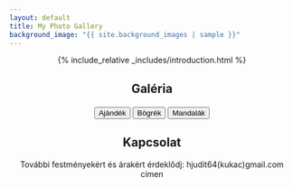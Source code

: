```yaml
---
layout: default
title: My Photo Gallery
background_image: "{{ site.background_images | sample }}"
---
```


<style>
  .center-text {
    text-align: center;
    margin: 0 auto;
    max-width: 800px;
  }

  .center-buttons {
    text-align: center;
    margin-top: 20px;
  }

  .gallery-container {
    position: fixed;
    top: 0;
    left: 0;
    right: 0;
    bottom: 0;
    background-color: rgba(0, 0, 0, 0.8);
    display: flex;
    justify-content: center;
    align-items: center;
    z-index: 9999;
  }

  #hidden-gallery img {
    max-width: 70%;
    max-height: 70vh;
  }
</style>

<div class="center-text">
  {% include_relative _includes/introduction.html %}
</div>

<!-- Galéria section -->
<div class="center-text">
  <h2>Galéria</h2>
  <!-- Add any additional content or description for the gallery here -->
</div>

<!-- Hidden gallery container -->
<div id="hidden-gallery" style="display: none;"></div>

<!-- Buttons to trigger the galleries -->
<div class="center-buttons">
  <button id="gallery-button1" onclick="showGallery('ajandek')">Ajándék</button>
  <button id="gallery-button2" onclick="showGallery('bogrek')">Bögrék</button>
  <button id="gallery-button3" onclick="showGallery('mandalak')">Mandalák</button>
</div>

<!-- Kapcsolat section -->
<div class="center-text">
  <h2>Kapcsolat</h2>
  <p>
    További festményekért és árakért érdeklődj: hjudit64(kukac)gmail.com címen
  </p>
</div>

<script src="https://cdnjs.cloudflare.com/ajax/libs/photoswipe/4.1.3/photoswipe.min.js"></script>
<script src="https://cdnjs.cloudflare.com/ajax/libs/photoswipe/4.1.3/photoswipe-ui-default.min.js"></script>
<link rel="stylesheet" href="https://cdnjs.cloudflare.com/ajax/libs/photoswipe/4.1.3/photoswipe.min.css">
<link rel="stylesheet" href="https://cdnjs.cloudflare.com/ajax/libs/photoswipe/4.1.3/default-skin/default-skin.min.css">

<script>
  function showGallery(folder) {
    var button = document.getElementById(`gallery-button${folder}`);
    var hiddenGallery = document.getElementById('hidden-gallery');

    if (hiddenGallery.style.display === 'none') {
      getImagesFromRepo(folder).then(function (imageURLs) {
        for (var i = 0; i < imageURLs.length; i++) {
          var aTag = document.createElement('a');
          aTag.href = imageURLs[i];

          var imgTag = document.createElement('img');
          imgTag.src = imageURLs[i];
          imgTag.alt = 'Photo ' + (i + 1);

          aTag.appendChild(imgTag);
          hiddenGallery.appendChild(aTag);
        }

        hiddenGallery.style.display = 'flex';
        button.innerHTML = 'Bezárás';

        initPhotoSwipeFromDOM(`#hidden-gallery`);
      });
    } else {
      hiddenGallery.innerHTML = '';
      hiddenGallery.style.display = 'none';
      button.innerHTML = `Galéria ${folder}`;
    }
  }

  function getImagesFromRepo(folder) {
    var username = 'balazsvamosi1';
    var repo = 'balazsvamosi.github.io';
    var path = 'assets/images/' + folder; // Set the correct path here

    return fetch('https://api.github.com/repos/' + username + '/' + repo + '/contents/' + path)
      .then(function (response) {
        return response.json();
      })
      .then(function (data) {
        var imageUrls = data.filter(function (item) {
          return item.name.endsWith('.jpeg') || item.name.endsWith('.jpg');
        }).map(function (item) {
          return item.download_url;
        });

        return imageUrls;
      });
  }

  // Function to initialize PhotoSwipe from the gallery links
  function initPhotoSwipeFromDOM(gallerySelector) {
    var parseThumbnailElements = function(el) {
      // Function to parse gallery links and return PhotoSwipe items array
      // You may need to modify this based on your specific image source
      var thumbElements = el.childNodes;
      var items = [];
      for (var i = 0; i < thumbElements.length; i++) {
        var linkEl = thumbElements[i].querySelector('a');
        var size = linkEl.getAttribute('data-size').split('x');
        var item = {
          src: linkEl.getAttribute('href'),
          w: parseInt(size[0], 10),
          h: parseInt(size[1], 10),
          title: linkEl.getAttribute('data-title')
        };
        items.push(item);
      }
      return items;
    };

    // Function to open the PhotoSwipe gallery
    var openPhotoSwipe = function(index, galleryElement) {
      var pswpElement = document.querySelectorAll('.pswp')[0];
      var items = parseThumbnailElements(galleryElement);
      var options = {
        // Your options for PhotoSwipe (e.g., shareButtons, fullscreen, etc.)
        index: index
      };
      var gallery = new PhotoSwipe(pswpElement, PhotoSwipeUI_Default, items, options);
      gallery.init();
    };

    // Find the gallery links within the specified selector
    var galleryElements = document.querySelectorAll(gallerySelector);
    for (var i = 0; i < galleryElements.length; i++) {
      galleryElements[i].setAttribute('data-pswp-uid', i + 1);
      galleryElements[i].onclick = function(e) {
        e.preventDefault();
        var index = parseInt(this.getAttribute('data-pswp-uid'), 10) - 1;
        openPhotoSwipe(index, this);
      };
    }
  }
</script>
